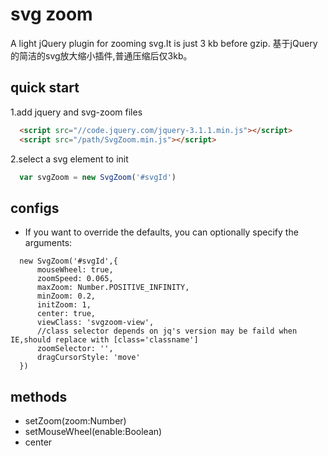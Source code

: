 # svg zoom
A light jQuery plugin for zooming svg.It is just 3 kb before gzip. 基于jQuery的简洁的svg放大缩小插件,普通压缩后仅3kb。

## quick start
1.add jquery and svg-zoom files

```html
  <script src="//code.jquery.com/jquery-3.1.1.min.js"></script>
  <script src="/path/SvgZoom.min.js"></script>
```

2.select a svg element to init
```javascript
  var svgZoom = new SvgZoom('#svgId')
```

## configs

* If you want to override the defaults, you can optionally specify the arguments:

```javasctipt
  new SvgZoom('#svgId',{
      mouseWheel: true,
      zoomSpeed: 0.065,
      maxZoom: Number.POSITIVE_INFINITY,
      minZoom: 0.2,
      initZoom: 1,
      center: true,
      viewClass: 'svgzoom-view',
      //class selector depends on jq's version may be faild when IE,should replace with [class='classname']
      zoomSelector: '',
      dragCursorStyle: 'move'
  })
```

## methods
* setZoom(zoom:Number) 
* setMouseWheel(enable:Boolean)
* center
